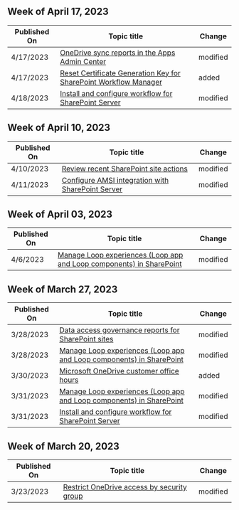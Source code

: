 <!-- This file is generated automatically each week. Changes made to this file will be overwritten.-->



## Week of April 17, 2023


| Published On |Topic title | Change |
|------|------------|--------|
| 4/17/2023 | [OneDrive sync reports in the Apps Admin Center](/SharePoint/sync-health) | modified |
| 4/17/2023 | [Reset Certificate Generation Key for SharePoint Workflow Manager](/SharePoint/governance/reset-certificate-generation-key-sharepoint-workflow-manager) | added |
| 4/18/2023 | [Install and configure workflow for SharePoint Server](/SharePoint/governance/install-and-configure-workflow-for-sharepoint-server) | modified |


## Week of April 10, 2023


| Published On |Topic title | Change |
|------|------------|--------|
| 4/10/2023 | [Review recent SharePoint site actions](/SharePoint/recent-actions-panel) | modified |
| 4/11/2023 | [Configure AMSI integration with SharePoint Server](/SharePoint/security-for-sharepoint-server/configure-amsi-integration) | modified |


## Week of April 03, 2023


| Published On |Topic title | Change |
|------|------------|--------|
| 4/6/2023 | [Manage Loop experiences (Loop app and Loop components) in SharePoint](/SharePoint/manage-loop-components) | modified |


## Week of March 27, 2023


| Published On |Topic title | Change |
|------|------------|--------|
| 3/28/2023 | [Data access governance reports for SharePoint sites](/SharePoint/data-access-governance-reports) | modified |
| 3/28/2023 | [Manage Loop experiences (Loop app and Loop components) in SharePoint](/SharePoint/manage-loop-components) | modified |
| 3/30/2023 | [Microsoft OneDrive customer office hours](/SharePoint/onedrive-office-hours) | added |
| 3/31/2023 | [Manage Loop experiences (Loop app and Loop components) in SharePoint](/SharePoint/manage-loop-components) | modified |
| 3/31/2023 | [Install and configure workflow for SharePoint Server](/SharePoint/governance/install-and-configure-workflow-for-sharepoint-server) | modified |


## Week of March 20, 2023


| Published On |Topic title | Change |
|------|------------|--------|
| 3/23/2023 | [Restrict OneDrive access by security group](/SharePoint/limit-access) | modified |
